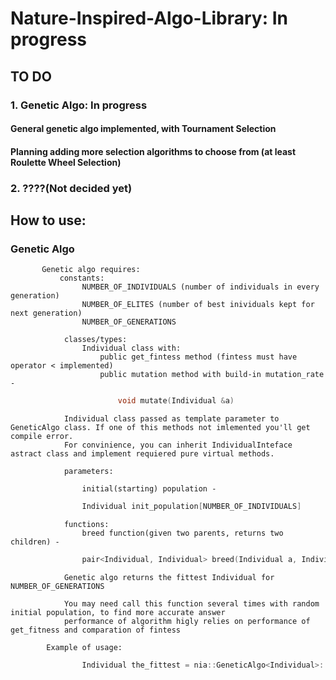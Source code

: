# Nature-Inspired-Algo-Library: In progress
## TO DO
### 1. Genetic Algo: In progress
#### General genetic algo implemented, with Tournament Selection
#### Planning adding more selection algorithms to choose from \(at least Roulette Wheel Selection\)
### 2. ????\(Not decided yet\)
## How to use:
### Genetic Algo
		   Genetic algo requires:
			   constants:
					NUMBER_OF_INDIVIDUALS (number of individuals in every generation)
					NUMBER_OF_ELITES (number of best inividuals kept for next generation)
					NUMBER_OF_GENERATIONS

				classes/types:
					Individual class with:
						public get_fintess method (fintess must have operator < implemented)
						public mutation method with build-in mutation_rate - 
```cpp
						void mutate(Individual &a)
```
				Individual class passed as template parameter to GeneticAlgo class. If one of this methods not imlemented you'll get compile error. 
				For convinience, you can inherit IndividualInteface astract class and implement requiered pure virtual methods. 

				parameters:

					initial(starting) population -
```cpp
				Individual init_population[NUMBER_OF_INDIVIDUALS] 
 ```
				
				functions:
					breed function(given two parents, returns two children) - 
					
```cpp 
				pair<Individual, Individual> breed(Individual a, Individual b)
```

				Genetic algo returns the fittest Individual for NUMBER_OF_GENERATIONS
				
				You may need call this function several times with random initial population, to find more accurate answer
				performance of algorithm higly relies on performance of get_fitness and comparation of fintess

			Example of usage:
```cpp
				Individual the_fittest = nia::GeneticAlgo<Individual>::solve(NUMBER_OF_INDIVIDUALS, NUMBER_OF_ELITES, NUMBER_OF_GENERATIONS, MUTATION_RATE, population, breed);
```